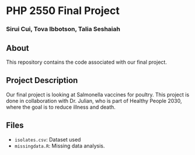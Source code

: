 # PHP 2550 Final Project

### Sirui Cui, Tova Ibbotson, Talia Seshaiah

## About 
This repository contains the code associated with our final project. 

## Project Description
Our final project is looking at Salmonella vaccines for poultry. This project is done in collaboration with Dr. Julian, who is part of Healthy People 2030, where the goal is to reduce illness and death.

## Files
- `isolates.csv`: Dataset used
- `missingdata.R`: Missing data analysis.
